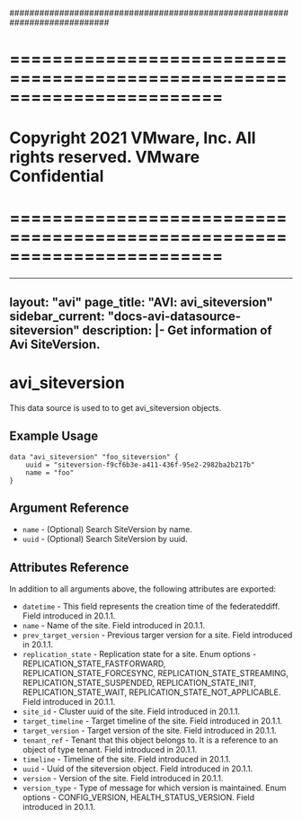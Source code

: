 ############################################################################
# ========================================================================
# Copyright 2021 VMware, Inc.  All rights reserved. VMware Confidential
# ========================================================================
###

<!--
    Copyright 2021 VMware, Inc.
    SPDX-License-Identifier: Mozilla Public License 2.0
-->
---
layout: "avi"
page_title: "AVI: avi_siteversion"
sidebar_current: "docs-avi-datasource-siteversion"
description: |-
  Get information of Avi SiteVersion.
---

# avi_siteversion

This data source is used to to get avi_siteversion objects.

## Example Usage

```hcl
data "avi_siteversion" "foo_siteversion" {
    uuid = "siteversion-f9cf6b3e-a411-436f-95e2-2982ba2b217b"
    name = "foo"
}
```

## Argument Reference

* `name` - (Optional) Search SiteVersion by name.
* `uuid` - (Optional) Search SiteVersion by uuid.

## Attributes Reference

In addition to all arguments above, the following attributes are exported:

* `datetime` - This field represents the creation time of the federateddiff. Field introduced in 20.1.1.
* `name` - Name of the site. Field introduced in 20.1.1.
* `prev_target_version` - Previous targer version for a site. Field introduced in 20.1.1.
* `replication_state` - Replication state for a site. Enum options - REPLICATION_STATE_FASTFORWARD, REPLICATION_STATE_FORCESYNC, REPLICATION_STATE_STREAMING, REPLICATION_STATE_SUSPENDED, REPLICATION_STATE_INIT, REPLICATION_STATE_WAIT, REPLICATION_STATE_NOT_APPLICABLE. Field introduced in 20.1.1.
* `site_id` - Cluster uuid of the site. Field introduced in 20.1.1.
* `target_timeline` - Target timeline of the site. Field introduced in 20.1.1.
* `target_version` - Target version of the site. Field introduced in 20.1.1.
* `tenant_ref` - Tenant that this object belongs to. It is a reference to an object of type tenant. Field introduced in 20.1.1.
* `timeline` - Timeline of the site. Field introduced in 20.1.1.
* `uuid` - Uuid of the siteversion object. Field introduced in 20.1.1.
* `version` - Version of the site. Field introduced in 20.1.1.
* `version_type` - Type of message for which version is maintained. Enum options - CONFIG_VERSION, HEALTH_STATUS_VERSION. Field introduced in 20.1.1.

